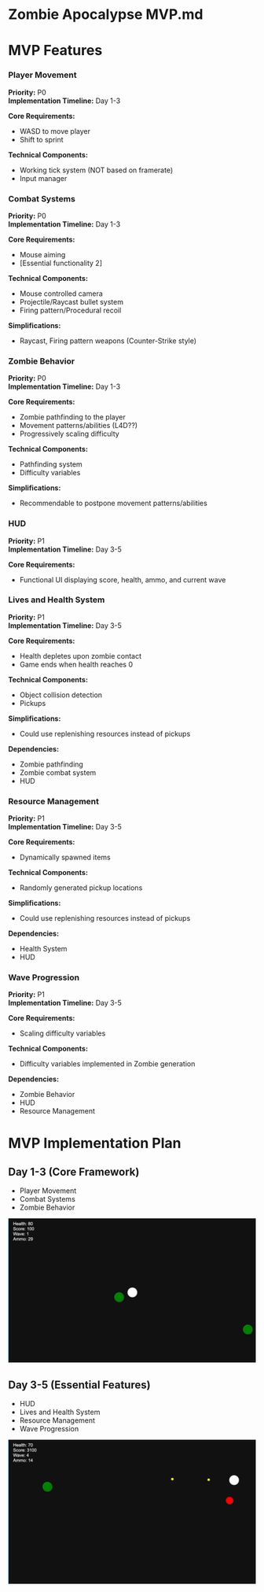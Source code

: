 # Zombie Apocalypse MVP.md

# MVP Features

### Player Movement

**Priority:** P0  
**Implementation Timeline:** Day 1-3

**Core Requirements:**

- WASD to move player  
- Shift to sprint

**Technical Components:**

- Working tick system (NOT based on framerate)  
- Input manager

### Combat Systems

**Priority:** P0  
**Implementation Timeline:** Day 1-3

**Core Requirements:**

- Mouse aiming  
- [Essential functionality 2]

**Technical Components:**

- Mouse controlled camera  
- Projectile/Raycast bullet system  
- Firing pattern/Procedural recoil

**Simplifications:**

- Raycast, Firing pattern weapons (Counter-Strike style)

### Zombie Behavior

**Priority:** P0  
**Implementation Timeline:** Day 1-3

**Core Requirements:**

- Zombie pathfinding to the player  
- Movement patterns/abilities (L4D??)  
- Progressively scaling difficulty

**Technical Components:**

- Pathfinding system  
- Difficulty variables

**Simplifications:**

- Recommendable to postpone movement patterns/abilities

### HUD

**Priority:** P1  
**Implementation Timeline:** Day 3-5

**Core Requirements:**

- Functional UI displaying score, health, ammo, and current wave

### Lives and Health System

**Priority:** P1  
**Implementation Timeline:** Day 3-5

**Core Requirements:**

- Health depletes upon zombie contact  
- Game ends when health reaches 0

**Technical Components:**

- Object collision detection  
- Pickups

**Simplifications:**

- Could use replenishing resources instead of pickups

**Dependencies:**

- Zombie pathfinding  
- Zombie combat system  
- HUD

### Resource Management

**Priority:** P1  
**Implementation Timeline:** Day 3-5

**Core Requirements:**

- Dynamically spawned items

**Technical Components:**

- Randomly generated pickup locations

**Simplifications:**

- Could use replenishing resources instead of pickups

**Dependencies:**

- Health System  
- HUD

### Wave Progression

**Priority:** P1  
**Implementation Timeline:** Day 3-5

**Core Requirements:**

- Scaling difficulty variables

**Technical Components:**

- Difficulty variables implemented in Zombie generation

**Dependencies:**

- Zombie Behavior  
- HUD  
- Resource Management

# MVP Implementation Plan

## Day 1-3 (Core Framework)

- Player Movement  
- Combat Systems  
- Zombie Behavior

![Shooter1](Shooter1.gif)

## Day 3-5 (Essential Features)

- HUD  
- Lives and Health System  
- Resource Management  
- Wave Progression

![Shooter2](Shooter2.gif)
